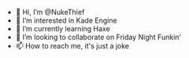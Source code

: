 - 👋 Hi, I’m @NukeThief
- 👀 I’m interested in Kade Engine
- 🌱 I’m currently learning Haxe
- 💞️ I’m looking to collaborate on Friday Night Funkin'
- 📫 How to reach me, it's just a joke
